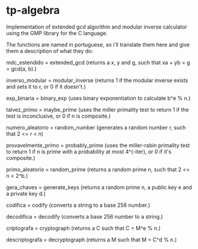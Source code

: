 # tp-algebra

Implementation of extended gcd algorithm and modular inverse calculator using the GMP library for the C language.

The functions are named in portuguese, so i'll translate them here and give them a description of what they do:

mdc_estendido = extended_gcd
  (returns a x, y and g, such that xa + yb = g = gcd(a, b).)
  
inverso_modular = modular_inverse
  (returns 1 if the modular inverse exists and sets it to r, or 0 if it doesn't.)

exp_binaria = binary_exp
  (uses binary exponentiation to calculate b^e % n.)

talvez_primo = maybe_prime
  (uses the miller primality test to return 1 if the test is inconclusive, or 0 if n is composite.)

numero_aleatorio = random_number
  (generates a random number r, such that 2 <= r < n)

provavelmente_primo = probably_prime
  (uses the miller-rabin primality test to return 1 if n is prime with a probability at most 4^(-iter), or 0 if it's composite.)

primo_aleatorio = random_prime
  (returns a random prime n, such that 2 <= n < 2^b.)
  
gera_chaves = generate_keys
  (returns a random prime n, a public key e and a private key d.)

codifica = codify
  (converts a string to a base 256 number.)

decodifica = decodify
  (converts a base 256 number to a string.)
  
criptografa = cryptograph
  (returns a C such that C = M^e % n.)

descriptografa = decryptograph
  (returns a M such that M = C^d % n.)
